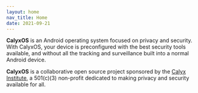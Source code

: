 ```yaml
---
layout: home
nav_title: Home
date: 2021-09-21
---
```



<strong>Calyx<span>OS</span></strong> is an Android operating system focused on privacy and security. With CalyxOS, your device is preconfigured with the best security tools available, and without all the tracking and surveillance built into a normal Android device.

<strong>Calyx<span>OS</span></strong> is a collaborative open source project sponsored by the <a href="https://www.calyxinstitute.org">Calyx Institute</a>, a 501(c)(3) non-profit dedicated to making privacy and security available for all.
